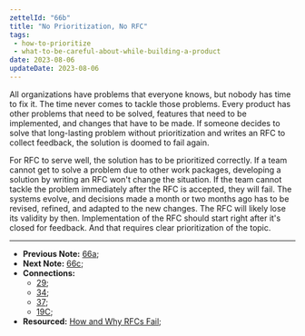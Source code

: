 ```yaml
---
zettelId: "66b"
title: "No Prioritization, No RFC"
tags:
 - how-to-prioritize
 - what-to-be-careful-about-while-building-a-product
date: 2023-08-06
updateDate: 2023-08-06
---
```



All organizations have problems that everyone knows, but nobody has time to fix it. The time never comes to tackle those problems. Every product has other problems that need to be solved, features that need to be implemented, and changes that have to be made. If someone decides to solve that long-lasting problem without prioritization and writes an RFC to collect feedback, the solution is doomed to fail again.

For RFC to serve well, the solution has to be prioritized correctly. If a team cannot get to solve a problem due to other work packages, developing a solution by writing an RFC won't change the situation. If the team cannot tackle the problem immediately after the RFC is accepted, they will fail. The systems evolve, and decisions made a month or two months ago has to be revised, refined, and adapted to the new changes. The RFC will likely lose its validity by then. Implementation of the RFC should start right after it's closed for feedback. And that requires clear prioritization of the topic.

---

- **Previous Note:** [66a](/notes/66a/);
- **Next Note:** [66c](/notes/66c/);
- **Connections:**
  - [29](/notes/29/);
  - [34](/notes/34/);
  - [37](/notes/37/);
  - [19C](/notes/19c/);
- **Resourced:** [How and Why RFCs Fail](/how-and-why-rfcs-fail/);
